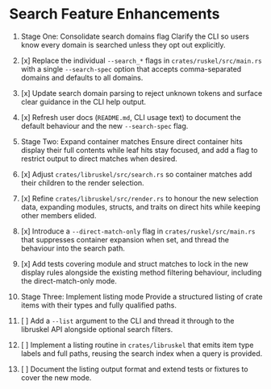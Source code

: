 # Search Feature Enhancements

1. Stage One: Consolidate search domains flag
Clarify the CLI so users know every domain is searched unless they opt out explicitly.

1. [x] Replace the individual `--search_*` flags in `crates/ruskel/src/main.rs` with a single
       `--search-spec` option that accepts comma-separated domains and defaults to all domains.
2. [x] Update search domain parsing to reject unknown tokens and surface clear guidance in the
       CLI help output.
3. [x] Refresh user docs (`README.md`, CLI usage text) to document the default behaviour and the
       new `--search-spec` flag.

2. Stage Two: Expand container matches
Ensure direct container hits display their full contents while leaf hits stay focused, and
add a flag to restrict output to direct matches when desired.

1. [x] Adjust `crates/libruskel/src/search.rs` so container matches add their children to the
       render selection.
2. [x] Refine `crates/libruskel/src/render.rs` to honour the new selection data, expanding
       modules, structs, and traits on direct hits while keeping other members elided.
3. [x] Introduce a `--direct-match-only` flag in `crates/ruskel/src/main.rs` that suppresses
       container expansion when set, and thread the behaviour into the search path.
4. [x] Add tests covering module and struct matches to lock in the new display rules alongside
       the existing method filtering behaviour, including the direct-match-only mode.

3. Stage Three: Implement listing mode
Provide a structured listing of crate items with their types and fully qualified paths.

1. [ ] Add a `--list` argument to the CLI and thread it through to the libruskel API alongside
       optional search filters.
2. [ ] Implement a listing routine in `crates/libruskel` that emits item type labels and full
       paths, reusing the search index when a query is provided.
3. [ ] Document the listing output format and extend tests or fixtures to cover the new mode.
